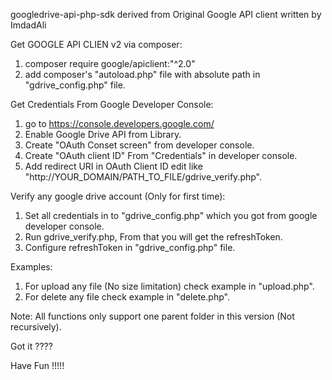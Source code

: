 googledrive-api-php-sdk derived from Original Google API client written by ImdadAli


Get GOOGLE API CLIEN v2 via composer:

1. composer require google/apiclient:"^2.0"
2. add composer's "autoload.php" file with absolute path in "gdrive_config.php" file.



Get Credentials From Google Developer Console:

1. go to https://console.developers.google.com/
2. Enable Google Drive API from Library.
3. Create "OAuth Conset screen" from developer console.
4. Create "OAuth client ID" From "Credentials" in developer console.
5. Add redirect URI in OAuth Client ID edit like "http://YOUR_DOMAIN/PATH_TO_FILE/gdrive_verify.php".



Verify any google drive account (Only for first time):

1. Set all credentials in to "gdrive_config.php" which you got from google developer console.
2. Run gdrive_verify.php, From that you will get the refreshToken.
3. Configure refreshToken in "gdrive_config.php" file.



Examples:

1. For upload any file (No size limitation) check example in "upload.php".
2. For delete any file check example in "delete.php".

Note: All functions only support one parent folder in this version (Not recursively).



Got it ????

Have Fun !!!!!
